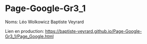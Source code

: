 # Page-Google-Gr3_1

Noms: 
Léo Wolkowicz
Baptiste Veyrard


Lien en production:
https://baptiste-veyrard.github.io/Page-Google-Gr3_1/Page_Google.html
